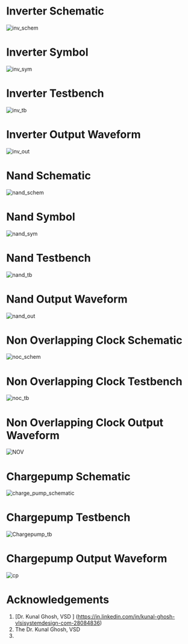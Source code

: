 # Inverter Schematic
![inv_schem](https://user-images.githubusercontent.com/88283820/156008809-e2f2a45a-095c-4748-8f74-e784df71f367.PNG)

# Inverter Symbol
![inv_sym](https://user-images.githubusercontent.com/88283820/156008816-44ad703d-9610-4963-bb66-698a78e0d043.PNG)

# Inverter Testbench
![inv_tb](https://user-images.githubusercontent.com/88283820/156008819-aa8fabcc-1410-4ad1-8deb-716979a1c699.PNG)

# Inverter Output Waveform
![inv_out](https://user-images.githubusercontent.com/88283820/156008798-e5f90469-a64f-48b7-a512-c6b6984e613e.PNG)

# Nand Schematic
![nand_schem](https://user-images.githubusercontent.com/88283820/156008834-96b8409b-9b04-4998-84dd-b656ec50330a.PNG)

# Nand Symbol
![nand_sym](https://user-images.githubusercontent.com/88283820/156008840-e3cfd3a7-9772-4ffb-b47a-763e93de3a37.PNG)

# Nand Testbench
![nand_tb](https://user-images.githubusercontent.com/88283820/156008863-c3229943-4866-4a9f-950a-8ae8641b9849.PNG)

# Nand Output Waveform
![nand_out](https://user-images.githubusercontent.com/88283820/156008825-aa4b610e-624d-4194-af4e-6842e87f97f9.PNG)

# Non Overlapping Clock Schematic
![noc_schem](https://user-images.githubusercontent.com/88283820/156008866-aef77d31-6f34-4ad3-8847-ee0e219a01e2.PNG)

# Non Overlapping Clock Testbench
![noc_tb](https://user-images.githubusercontent.com/88283820/156008875-3c982401-b527-4e53-9099-08e75cfe3059.PNG)

# Non Overlapping Clock Output Waveform
![NOV](https://user-images.githubusercontent.com/88283820/156008639-1d4ece45-b857-4b1a-ac76-669f6ff8cb00.jpg)

# Chargepump Schematic
![charge_pump_schematic](https://user-images.githubusercontent.com/88283820/156008776-288bf0fd-b036-44aa-8105-3979d53218f0.PNG)

# Chargepump Testbench
![Chargepump_tb](https://user-images.githubusercontent.com/88283820/156008786-972eac12-ef2b-49ca-ae1c-0b59129f9152.PNG)

# Chargepump Output Waveform
![cp](https://user-images.githubusercontent.com/88283820/156008790-9eafdc1a-4032-46d2-b727-37500284639f.jpg)

# Acknowledgements
1. [Dr. Kunal Ghosh, VSD ] (https://in.linkedin.com/in/kunal-ghosh-vlsisystemdesign-com-28084836)
2. The Dr. Kunal Ghosh, VSD
3. 






